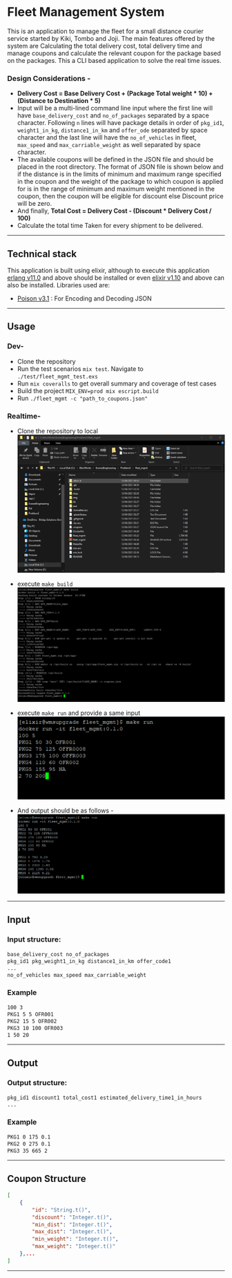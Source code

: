 # Fleet Management System

This is an application to manage the fleet for a small distance courier service started by Kiki, Tombo and Joji. The main features offered by the system are Calculating the total delivery cost, total delivery time and manage coupons and calculate the relevant coupon for the package based on the packages. This a CLI based application to solve the real time issues. 

### Design Considerations - 

* **Delivery Cost = Base Delivery Cost + (Package Total weight * 10) + (Distance to Destination * 5)**
* Input will be a multi-lined command line input where the first line will have `base_delivery_cost` and `no_of_packages` separated by a space character. Following `n` lines will have package details in order of `pkg_id1`, `weight1_in_kg`, `distance1_in_km` and `offer_ode` separated by space character and the last line will have the `no_of_vehicles` in fleet, `max_speed` and `max_carriable_weight` as well separated by space character.
* The available coupons will be defined in the JSON file and should be placed in the root directory. The format of JSON file is shown below and if the distance is in the limits of minimum and maximum range specified in the coupon and the weight of the package to which coupon is applied for is in the range of minimum and maximum weight mentioned in the coupon, then the coupon will be eligible for discount else Discount price will be zero. 
* And finally, **Total Cost = Delivery Cost - (Discount * Delivery Cost / 100)**
* Calculate the total time Taken for every shipment to be delivered.

---

## Technical stack 

This application is built using elixir, although to execute this application [erlang v11.0](https://erlang.org/doc/installation_guide/users_guide.html) and above should be installed or even [elixir v1.10](https://elixir-lang.org/install.html) and above can also be installed. 
Libraries used are:
* [Poison v3.1](https://hex.pm/packages/poison) : For Encoding and Decoding JSON

---
## Usage

### Dev-
* Clone the repository
* Run the test scenarios `mix test`. Navigate to `./test/fleet_mgmt_test.exs`
* Run `mix coveralls` to get overall summary and coverage of test cases
* Build the project `MIX_ENV=prod mix escript.build`
* Run `./fleet_mgmt -c "path_to_coupons.json"`

### Realtime-
* Clone the repository to local
  ![](img/clone.PNG "Local Repo")

* execute `make build`
  ![](img/make_build.PNG "make build command")

* execute `make run` and provide a same input
  ![](img/make_run.PNG "make run command")

* And output should be as follows - 
  ![](img/output.PNG "output")
---

## Input

### Input structure: 
```
base_delivery_cost no_of_packages
pkg_id1 pkg_weight1_in_kg distance1_in_km offer_code1
...
no_of_vehicles max_speed max_carriable_weight
```
### Example
```
100 3
PKG1 5 5 OFR001
PKG2 15 5 OFR002
PKG3 10 100 OFR003
1 50 20
```
---

## Output

### Output structure: 
```
pkg_id1 discount1 total_cost1 estimated_delivery_time1_in_hours
...
```
### Example
```
PKG1 0 175 0.1
PKG2 0 275 0.1
PKG3 35 665 2
```
---
## Coupon Structure
```json
[
    {
        "id": "String.t()",
        "discount": "Integer.t()",
        "min_dist": "Integer.t()",
        "max_dist": "Integer.t()",
        "min_weight": "Integer.t()",
        "max_weight": "Integer.t()"
    },...
]
```
---

